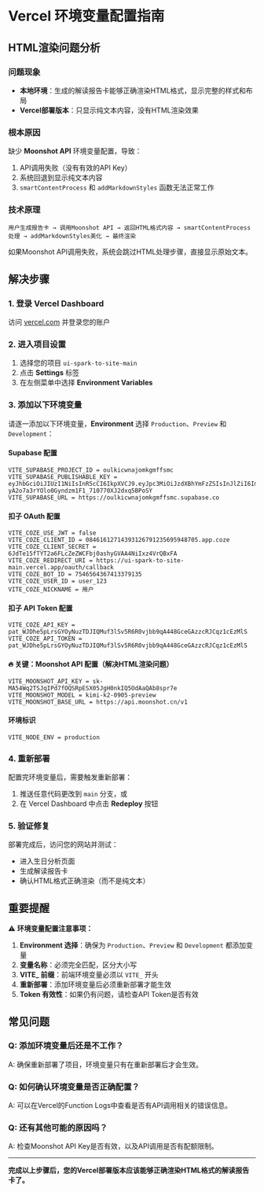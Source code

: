 # Vercel 环境变量配置指南

## HTML渲染问题分析

### 问题现象
- **本地环境**：生成的解读报告卡能够正确渲染HTML格式，显示完整的样式和布局
- **Vercel部署版本**：只显示纯文本内容，没有HTML渲染效果

### 根本原因
缺少 **Moonshot API** 环境变量配置，导致：
1. API调用失败（没有有效的API Key）
2. 系统回退到显示纯文本内容
3. `smartContentProcess` 和 `addMarkdownStyles` 函数无法正常工作

### 技术原理
```
用户生成报告卡 → 调用Moonshot API → 返回HTML格式内容 → smartContentProcess处理 → addMarkdownStyles美化 → 最终渲染
```

如果Moonshot API调用失败，系统会跳过HTML处理步骤，直接显示原始文本。

## 解决步骤

### 1. 登录 Vercel Dashboard
访问 [vercel.com](https://vercel.com) 并登录您的账户

### 2. 进入项目设置
1. 选择您的项目 `ui-spark-to-site-main`
2. 点击 **Settings** 标签
3. 在左侧菜单中选择 **Environment Variables**

### 3. 添加以下环境变量

请逐一添加以下环境变量，**Environment** 选择 `Production`、`Preview` 和 `Development`：

#### Supabase 配置
```
VITE_SUPABASE_PROJECT_ID = oulkicwnajomkgmffsmc
VITE_SUPABASE_PUBLISHABLE_KEY = eyJhbGciOiJIUzI1NiIsInR5cCI6IkpXVCJ9.eyJpc3MiOiJzdXBhYmFzZSIsInJlZiI6Im91bGtpY3duYWpvbWtnbWZmc21jIiwicm9sZSI6ImFub24iLCJpYXQiOjE3NTczMTAxMzksImV4cCI6MjA3Mjg4NjEzOX0.P-yA2o7a3rYOlo0Gyndzm1F1_710770XJ2dxq5BPoSY
VITE_SUPABASE_URL = https://oulkicwnajomkgmffsmc.supabase.co
```

#### 扣子 OAuth 配置
```
VITE_COZE_USE_JWT = false
VITE_COZE_CLIENT_ID = 08461612714393126791235695948705.app.coze
VITE_COZE_CLIENT_SECRET = 6JdTe15fTYT2a6FLcZeZWCFbj0ashyGVAA4NiIxz4VrQBxFA
VITE_COZE_REDIRECT_URI = https://ui-spark-to-site-main.vercel.app/oauth/callback
VITE_COZE_BOT_ID = 7546564367413379135
VITE_COZE_USER_ID = user_123
VITE_COZE_NICKNAME = 用户
```

#### 扣子 API Token 配置
```
VITE_COZE_API_KEY = pat_WJDhe5pLrsGYOyNuzTDJIQMuf3lSv5R6R0vjbb9qA448GceGAzzcRJCqz1cEzMlS
VITE_COZE_API_TOKEN = pat_WJDhe5pLrsGYOyNuzTDJIQMuf3lSv5R6R0vjbb9qA448GceGAzzcRJCqz1cEzMlS
```

#### 🔥 关键：Moonshot API 配置（解决HTML渲染问题）
```
VITE_MOONSHOT_API_KEY = sk-MA54Wq2TSJqIPd7fOQSRpESX05JgH0nkIQ5OdAaQAb8spr7e
VITE_MOONSHOT_MODEL = kimi-k2-0905-preview
VITE_MOONSHOT_BASE_URL = https://api.moonshot.cn/v1
```

#### 环境标识
```
VITE_NODE_ENV = production
```

### 4. 重新部署

配置完环境变量后，需要触发重新部署：
1. 推送任意代码更改到 `main` 分支，或
2. 在 Vercel Dashboard 中点击 **Redeploy** 按钮

### 5. 验证修复

部署完成后，访问您的网站并测试：
- 进入生日分析页面
- 生成解读报告卡
- 确认HTML格式正确渲染（而不是纯文本）

## 重要提醒

⚠️ **环境变量配置注意事项：**

1. **Environment 选择**：确保为 `Production`、`Preview` 和 `Development` 都添加变量
2. **变量名称**：必须完全匹配，区分大小写
3. **VITE_ 前缀**：前端环境变量必须以 `VITE_` 开头
4. **重新部署**：添加环境变量后必须重新部署才能生效
5. **Token 有效性**：如果仍有问题，请检查API Token是否有效

## 常见问题

### Q: 添加环境变量后还是不工作？
A: 确保重新部署了项目，环境变量只有在重新部署后才会生效。

### Q: 如何确认环境变量是否正确配置？
A: 可以在Vercel的Function Logs中查看是否有API调用相关的错误信息。

### Q: 还有其他可能的原因吗？
A: 检查Moonshot API Key是否有效，以及API调用是否有配额限制。

---

**完成以上步骤后，您的Vercel部署版本应该能够正确渲染HTML格式的解读报告卡了。**